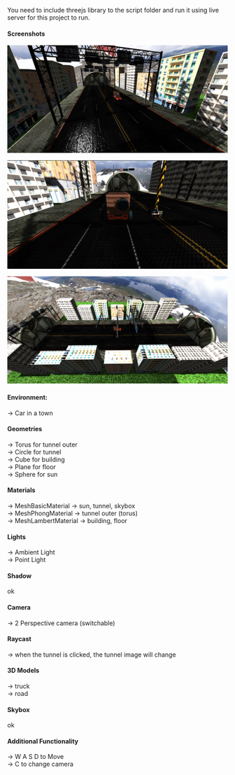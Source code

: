 You need to include threejs library to the script folder and run it using live server for this project to run.
  
#### Screenshots  
![](Screenshot_1.jpg)  

![](Screenshot_2.jpg)  

![](Screenshot_3.jpg)  

#### Environment:  
-> Car in a town  
  
#### Geometries  
-> Torus for tunnel outer  
-> Circle for tunnel  
-> Cube for building  
-> Plane for floor  
-> Sphere for sun  
  
#### Materials  
-> MeshBasicMaterial -> sun, tunnel, skybox  
-> MeshPhongMaterial -> tunnel outer (torus)  
-> MeshLambertMaterial -> building, floor  
  
#### Lights  
-> Ambient Light  
-> Point Light  
  
#### Shadow 
ok  
  
#### Camera  
-> 2 Perspective camera (switchable)  
  
#### Raycast  
-> when the tunnel is clicked, the tunnel image will change  
  
#### 3D Models  
-> truck  
-> road  
  
#### Skybox 
ok    
  
#### Additional Functionality  
-> W A S D to Move  
-> C to change camera  